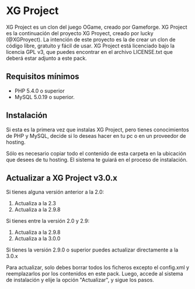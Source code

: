 # XG Project #

XG Project es un clon del juego OGame, creado por Gameforge. XG Project es la continuación del proyecto XG Proyect, creado por lucky (@XGProyect). La intención de este proyecto es la de crear un clon de código libre, gratuito y fácil de usar. XG Project está licenciado bajo la licencia GPL v3, que puedes encontrar en el archivo LICENSE.txt que deberá estar adjunto a este pack.

## Requisitos mínimos ##

* PHP 5.4.0 o superior
* MySQL 5.0.19 o superior.

## Instalación ##

Si esta es la primera vez que instalas XG Project, pero tienes conocimientos de PHP y MySQL, decide si lo deseas hacer en tu pc o en un proveedor de hosting.

Sólo es necesario copiar todo el contenido de esta carpeta en la ubicación que desees de tu hosting. El sistema te guiará en el proceso de instalación.

## Actualizar a XG Project v3.0.x

Si tienes alguna versión anterior a la 2.0:

1. Actualiza a la 2.3
2. Actualiza a la 2.9.8


Si tienes entre la versión 2.0 y 2.9:

1. Actualiza a la 2.9.8
2. Actualiza a la 3.0.0

Si tienes la versión 2.9.0 o superior puedes actualizar directamente a la 3.0.x

Para actualizar, solo debes borrar todos los ficheros excepto el config.xml y reemplazarlos por los contenidos en este pack. Luego, accede al sistema de instalación y elije la opción "Actualizar", y sigue los pasos.
